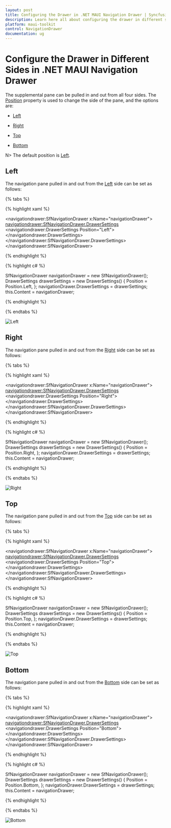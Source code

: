 ```yaml
---
layout: post
title: Configuring the Drawer in .NET MAUI Navigation Drawer | Syncfusion
description: Learn here all about configuring the drawer in different sides support in Syncfusion .NET MAUI Navigation Drawer (SfNavigationDrawer) control and more.
platform: maui-toolkit
control: NavigationDrawer
documentation: ug
---
```


# Configure the Drawer in Different Sides in .NET MAUI Navigation Drawer

The supplemental pane can be pulled in and out from all four sides. The [Position](https://help.syncfusion.com/cr/maui-toolkit/Syncfusion.Maui.Toolkit.NavigationDrawer.DrawerSettings.html#Syncfusion_Maui_Toolkit_NavigationDrawer_DrawerSettings_Position) property is used to change the side of the pane, and the options are:

*	[Left](https://help.syncfusion.com/cr/maui-toolkit/Syncfusion.Maui.Toolkit.NavigationDrawer.Position.html#Syncfusion_Maui_Toolkit_NavigationDrawer_Position_Left)

*	[Right](https://help.syncfusion.com/cr/maui-toolkit/Syncfusion.Maui.Toolkit.NavigationDrawer.Position.html#Syncfusion_Maui_Toolkit_NavigationDrawer_Position_Right)

*	[Top](https://help.syncfusion.com/cr/maui-toolkit/Syncfusion.Maui.Toolkit.NavigationDrawer.Position.html#Syncfusion_Maui_Toolkit_NavigationDrawer_Position_Top)

*	[Bottom](https://help.syncfusion.com/cr/maui-toolkit/Syncfusion.Maui.Toolkit.NavigationDrawer.Position.html#Syncfusion_Maui_Toolkit_NavigationDrawer_Position_Bottom)

N> The default position is [Left](https://help.syncfusion.com/cr/maui-toolkit/Syncfusion.Maui.Toolkit.NavigationDrawer.Position.html#Syncfusion_Maui_Toolkit_NavigationDrawer_Position_Left).

## Left

The navigation pane pulled in and out from the [Left](https://help.syncfusion.com/cr/maui-toolkit/Syncfusion.Maui.Toolkit.NavigationDrawer.Position.html#Syncfusion_Maui_Toolkit_NavigationDrawer_Position_Left) side can be set as follows:

{% tabs %}	

{% highlight xaml %}

<navigationdrawer:SfNavigationDrawer x:Name="navigationDrawer">
    <navigationdrawer:SfNavigationDrawer.DrawerSettings>
        <navigationdrawer:DrawerSettings Position="Left">
        </navigationdrawer:DrawerSettings>
    </navigationdrawer:SfNavigationDrawer.DrawerSettings>
</navigationdrawer:SfNavigationDrawer>

{% endhighlight %}
	
{% highlight c# %}

 SfNavigationDrawer navigationDrawer = new SfNavigationDrawer();
 DrawerSettings drawerSettings = new DrawerSettings()
 {
     Position = Position.Left,
 };
 navigationDrawer.DrawerSettings = drawerSettings;
 this.Content = navigationDrawer;

{% endhighlight %}

{% endtabs %}

![Left](Images/drawer-sides/navigation_drawer_left.png)

## Right

The navigation pane pulled in and out from the [Right](https://help.syncfusion.com/cr/maui-toolkit/Syncfusion.Maui.Toolkit.NavigationDrawer.Position.html#Syncfusion_Maui_Toolkit_NavigationDrawer_Position_Right) side can be set as follows:

{% tabs %}	

{% highlight xaml %}

<navigationdrawer:SfNavigationDrawer x:Name="navigationDrawer">
    <navigationdrawer:SfNavigationDrawer.DrawerSettings>
        <navigationdrawer:DrawerSettings Position="Right">
        </navigationdrawer:DrawerSettings>
    </navigationdrawer:SfNavigationDrawer.DrawerSettings>
</navigationdrawer:SfNavigationDrawer>
	
{% endhighlight %}
	
{% highlight c# %}

 SfNavigationDrawer navigationDrawer = new SfNavigationDrawer();
 DrawerSettings drawerSettings = new DrawerSettings()
 {
     Position = Position.Right,
 };
 navigationDrawer.DrawerSettings = drawerSettings;
 this.Content = navigationDrawer;

{% endhighlight %}

{% endtabs %}

![Right](Images/drawer-sides/navigation_drawer_right.png)
	
## Top

The navigation pane pulled in and out from the [Top](https://help.syncfusion.com/cr/maui-toolkit/Syncfusion.Maui.Toolkit.NavigationDrawer.Position.html#Syncfusion_Maui_Toolkit_NavigationDrawer_Position_Top) side can be set as follows:

{% tabs %}

{% highlight xaml %}

<navigationdrawer:SfNavigationDrawer x:Name="navigationDrawer">
    <navigationdrawer:SfNavigationDrawer.DrawerSettings>
        <navigationdrawer:DrawerSettings Position="Top">
        </navigationdrawer:DrawerSettings>
    </navigationdrawer:SfNavigationDrawer.DrawerSettings>
</navigationdrawer:SfNavigationDrawer>

	
{% endhighlight %}	
	
{% highlight c# %}
	
 SfNavigationDrawer navigationDrawer = new SfNavigationDrawer();
 DrawerSettings drawerSettings = new DrawerSettings()
 {
     Position = Position.Top,
 };
 navigationDrawer.DrawerSettings = drawerSettings;
 this.Content = navigationDrawer;

{% endhighlight %}

{% endtabs %}

![Top](Images/drawer-sides/navigation_drawer_top.png)

## Bottom

The navigation pane pulled in and out from the [Bottom](https://help.syncfusion.com/cr/maui-toolkit/Syncfusion.Maui.Toolkit.NavigationDrawer.Position.html#Syncfusion_Maui_Toolkit_NavigationDrawer_Position_Bottom) side can be set as follows:

{% tabs %}	

{% highlight xaml %}

<navigationdrawer:SfNavigationDrawer x:Name="navigationDrawer">
    <navigationdrawer:SfNavigationDrawer.DrawerSettings>
        <navigationdrawer:DrawerSettings Position="Bottom">
        </navigationdrawer:DrawerSettings>
    </navigationdrawer:SfNavigationDrawer.DrawerSettings>
</navigationdrawer:SfNavigationDrawer>

{% endhighlight %}
	
{% highlight c# %}

SfNavigationDrawer navigationDrawer = new SfNavigationDrawer();
DrawerSettings drawerSettings = new DrawerSettings()
{
    Position = Position.Bottom,
};
navigationDrawer.DrawerSettings = drawerSettings;
this.Content = navigationDrawer;

{% endhighlight %}

{% endtabs %}

![Bottom](Images/drawer-sides/navigation_drawer_bottom.png)